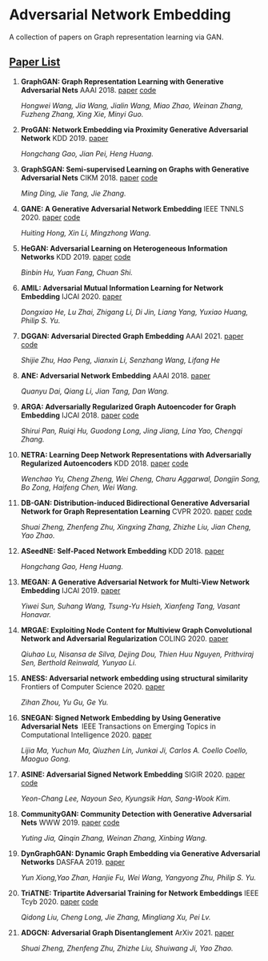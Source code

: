 # Adversarial Network Embedding


A collection of papers on Graph representation learning via GAN.

## [Paper List]()

1. **GraphGAN: Graph Representation Learning with Generative Adversarial Nets** AAAI 2018. [paper](https://www.aaai.org/ocs/index.php/AAAI/AAAI18/paper/viewFile/16611/15969) [code](https://github.com/hwwang55/GraphGAN)

    *Hongwei Wang, Jia Wang, Jialin Wang, Miao Zhao, Weinan Zhang, Fuzheng Zhang, Xing Xie, Minyi Guo.*


1. **ProGAN: Network Embedding via Proximity Generative Adversarial Network** KDD 2019. [paper](https://dl.acm.org/doi/pdf/10.1145/3292500.3330866)

    *Hongchang Gao, Jian Pei, Heng Huang.*


1. **GraphSGAN: Semi-supervised Learning on Graphs with Generative Adversarial Nets** CIKM 2018. [paper](https://dl.acm.org/doi/10.1145/3269206.3271768) [code](https://github.com/THUDM/GraphSGAN)

    *Ming Ding, Jie Tang, Jie  Zhang.*


1. **GANE: A Generative Adversarial Network Embedding** IEEE TNNLS 2020. [paper](https://ieeexplore.ieee.org/document/8758400) [code](https://github.com/xhhszc/GANE)

    *Huiting Hong, Xin Li, Mingzhong Wang.*


1. **HeGAN: Adversarial Learning on Heterogeneous Information Networks** KDD 2019. [paper](https://dl.acm.org/doi/10.1145/3292500.3330970) [code](https://github.com/librahu/HeGAN)

    *Binbin Hu, Yuan Fang, Chuan Shi.*


1. **AMIL: Adversarial Mutual Information Learning for Network Embedding** IJCAI 2020. [paper](https://www.ijcai.org/proceedings/2020/459)

    *Dongxiao He, Lu Zhai, Zhigang Li, Di Jin, Liang Yang, Yuxiao Huang, Philip S. Yu.*


1. **DGGAN: Adversarial Directed Graph Embedding** AAAI 2021. [paper](https://arxiv.org/abs/2008.03667) [code](https://github.com/RingBDStack/DGGAN)

    *Shijie Zhu, Hao Peng, Jianxin Li, Senzhang Wang, Lifang He*


1. **ANE: Adversarial Network Embedding** AAAI 2018. [paper](https://www.aaai.org/ocs/index.php/AAAI/AAAI18/paper/viewFile/16498/15927)

    *Quanyu Dai, Qiang Li, Jian Tang, Dan Wang.*


1. **ARGA: Adversarially Regularized Graph Autoencoder for Graph Embedding** IJCAI 2018. [paper](https://www.ijcai.org/proceedings/2018/0362.pdf) [code](https://github.com/Ruiqi-Hu/ARGA)

    *Shirui Pan, Ruiqi Hu, Guodong Long, Jing Jiang, Lina Yao, Chengqi Zhang.*


1. **NETRA: Learning Deep Network Representations with Adversarially Regularized Autoencoders** KDD 2018. [paper](https://dl.acm.org/doi/10.1145/3219819.3220000) [code](https://github.com/chengw07/NetRA)

    *Wenchao Yu, Cheng Zheng, Wei Cheng, Charu Aggarwal, Dongjin Song, Bo Zong, Haifeng Chen, Wei Wang.*


1. **DB-GAN: Distribution-induced Bidirectional Generative Adversarial Network for Graph Representation Learning** CVPR 2020. [paper](https://openaccess.thecvf.com/content_CVPR_2020/papers/Zheng_Distribution-Induced_Bidirectional_Generative_Adversarial_Network_for_Graph_Representation_Learning_CVPR_2020_paper.pdf)  [code](https://github.com/SsGood/DBGAN)

    *Shuai Zheng, Zhenfeng Zhu, Xingxing Zhang, Zhizhe Liu, Jian Cheng, Yao Zhao.*


1. **ASeedNE: Self-Paced Network Embedding** KDD 2018. [paper](https://dl.acm.org/doi/10.1145/3219819.3220041)

    *Hongchang Gao, Heng  Huang.*


1. **MEGAN: A Generative Adversarial Network for Multi-View Network Embedding** IJCAI 2019. [paper](https://www.ijcai.org/proceedings/2019/489)

    *Yiwei Sun, Suhang Wang, Tsung-Yu Hsieh, Xianfeng Tang, Vasant Honavar.*


1. **MRGAE: Exploiting Node Content for Multiview Graph Convolutional Network and Adversarial Regularization** COLING 2020. [paper](https://www.aclweb.org/anthology/2020.coling-main.47.pdf)

    *Qiuhao Lu, Nisansa de Silva, Dejing Dou, Thien Huu Nguyen, Prithviraj Sen, Berthold Reinwald, Yunyao Li.*


1. **ANESS: Adversarial network embedding using structural similarity** Frontiers of Computer Science  2020. [paper](https://link.springer.com/article/10.1007/s11704-020-9182-1)

    *Zihan Zhou, Yu Gu, Ge Yu.*


1. **SNEGAN: Signed Network Embedding by Using Generative Adversarial Nets ** IEEE Transactions on Emerging Topics in Computational Intelligence 2020. [paper](https://ieeexplore.ieee.org/document/9265292)

    *Lijia Ma, Yuchun Ma, Qiuzhen Lin, Junkai Ji, Carlos A. Coello Coello, Maoguo Gong.*


1. **ASINE: Adversarial Signed Network Embedding** SIGIR 2020. [paper](https://dl.acm.org/doi/abs/10.1145/3397271.3401079) [code](https://github.com/yeonchang/ASiNE)

    *Yeon-Chang Lee, Nayoun Seo, Kyungsik Han, Sang-Wook Kim.*


1. **CommunityGAN: Community Detection with Generative Adversarial Nets** WWW 2019. [paper](https://dl.acm.org/doi/10.1145/3308558.3313564) [code](https://github.com/SamJia/CommunityGAN)

    *Yuting Jia, Qinqin  Zhang, Weinan  Zhang, Xinbing  Wang.*


1. **DynGraphGAN: Dynamic Graph Embedding via Generative Adversarial Networks** DASFAA 2019. [paper](https://link.springer.com/chapter/10.1007/978-3-030-18576-3_32)

    *Yun Xiong,Yao Zhan, Hanjie Fu, Wei Wang, Yangyong Zhu, Philip S. Yu.*


1. **TriATNE: Tripartite Adversarial Training for Network Embeddings** IEEE Tcyb 2020. [paper](https://ieeexplore.ieee.org/document/9380483?denied=) [code](https://github.com/Qidong-Liu/TriATNE)

    *Qidong Liu, Cheng Long, Jie Zhang, Mingliang Xu, Pei Lv.*


1. **ADGCN: Adversarial Graph Disentanglement** ArXiv 2021. [paper](https://arxiv.org/abs/2103.07295)

    *Shuai Zheng, Zhenfeng Zhu, Zhizhe Liu, Shuiwang Ji, Yao Zhao.*





